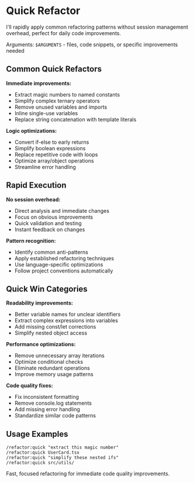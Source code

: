 # Quick Refactor

I'll rapidly apply common refactoring patterns without session management overhead, perfect for daily code improvements.

Arguments: `$ARGUMENTS` - files, code snippets, or specific improvements needed

## Common Quick Refactors

**Immediate improvements:**
- Extract magic numbers to named constants
- Simplify complex ternary operators
- Remove unused variables and imports
- Inline single-use variables
- Replace string concatenation with template literals

**Logic optimizations:**
- Convert if-else to early returns
- Simplify boolean expressions
- Replace repetitive code with loops
- Optimize array/object operations
- Streamline error handling

## Rapid Execution

**No session overhead:**
- Direct analysis and immediate changes
- Focus on obvious improvements
- Quick validation and testing
- Instant feedback on changes

**Pattern recognition:**
- Identify common anti-patterns
- Apply established refactoring techniques
- Use language-specific optimizations
- Follow project conventions automatically

## Quick Win Categories

**Readability improvements:**
- Better variable names for unclear identifiers
- Extract complex expressions into variables
- Add missing const/let corrections
- Simplify nested object access

**Performance optimizations:**
- Remove unnecessary array iterations
- Optimize conditional checks
- Eliminate redundant operations
- Improve memory usage patterns

**Code quality fixes:**
- Fix inconsistent formatting
- Remove console.log statements
- Add missing error handling
- Standardize similar code patterns

## Usage Examples

```
/refactor:quick "extract this magic number"
/refactor:quick UserCard.tsx
/refactor:quick "simplify these nested ifs"
/refactor:quick src/utils/
```

Fast, focused refactoring for immediate code quality improvements.